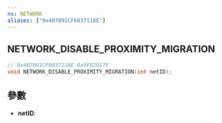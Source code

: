 ```yaml
---
ns: NETWORK
aliases: ["0x407091CF6037118E"]
---
```

## NETWORK_DISABLE_PROXIMITY_MIGRATION

```c
// 0x407091CF6037118E 0x9F82917F
void NETWORK_DISABLE_PROXIMITY_MIGRATION(int netID);
```

## 參數
* **netID**: 

